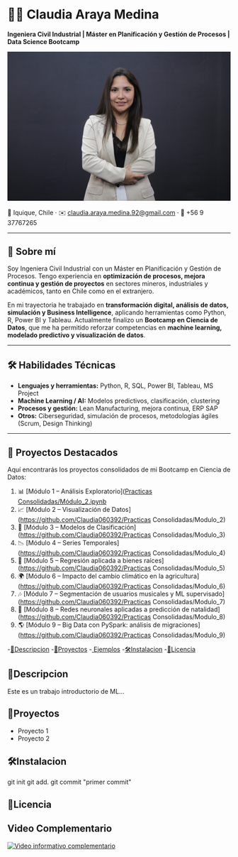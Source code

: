 # 👩‍💻 Claudia Araya Medina  

**Ingeniera Civil Industrial | Máster en Planificación y Gestión de Procesos | Data Science Bootcamp**  

[![Ciencia de Datos](images/img1.jpg)](https://www.youtube.com/)

📍 Iquique, Chile · ✉️ [claudia.araya.medina.92@gmail.com](mailto:claudia.araya.medina.92@gmail.com) · 📱 +56 9 37767265  

---

## 🌟 Sobre mí  
Soy Ingeniera Civil Industrial con un Máster en Planificación y Gestión de Procesos. Tengo experiencia en **optimización de procesos, mejora continua y gestión de proyectos** en sectores mineros, industriales y académicos, tanto en Chile como en el extranjero.  

En mi trayectoria he trabajado en **transformación digital, análisis de datos, simulación y Business Intelligence**, aplicando herramientas como Python, R, Power BI y Tableau. Actualmente finalizo un **Bootcamp en Ciencia de Datos**, que me ha permitido reforzar competencias en **machine learning, modelado predictivo y visualización de datos**.  

---

## 🛠️ Habilidades Técnicas  
- **Lenguajes y herramientas:** Python, R, SQL, Power BI, Tableau, MS Project  
- **Machine Learning / AI:** Modelos predictivos, clasificación, clustering  
- **Procesos y gestión:** Lean Manufacturing, mejora continua, ERP SAP  
- **Otros:** Ciberseguridad, simulación de procesos, metodologías ágiles (Scrum, Design Thinking)  

---

## 📂 Proyectos Destacados  
Aquí encontrarás los proyectos consolidados de mi Bootcamp en Ciencia de Datos:  

1. 📊 [Módulo 1 – Análisis Exploratorio]([Practicas Consolidadas/Módulo_2.ipynb](https://github.com/Claudia060392/Portafolio-Ciencia-de-Datos/blob/main/Practicas%20Consolidadas/M%C3%B3dulo_2.ipynb)  
2. 📈 [Módulo 2 – Visualización de Datos](https://github.com/Claudia060392/Practicas Consolidadas/Modulo_2)  
3. 🤖 [Módulo 3 – Modelos de Clasificación](https://github.com/Claudia060392/Practicas Consolidadas/Modulo_3) 
4. 📉 [Módulo 4 – Series Temporales](https://github.com/Claudia060392/Practicas Consolidadas/Modulo_4)  
5. 🏡 [Módulo 5 – Regresión aplicada a bienes raíces](https://github.com/Claudia060392/Practicas Consolidadas/Modulo_5) 
6. 🌍 [Módulo 6 – Impacto del cambio climático en la agricultura](https://github.com/Claudia060392/Practicas Consolidadas/Modulo_6) 
7. 🎶 [Módulo 7 – Segmentación de usuarios musicales y ML supervisado](https://github.com/Claudia060392/Practicas Consolidadas/Modulo_7)  
8. 🧠 [Módulo 8 – Redes neuronales aplicadas a predicción de natalidad](https://github.com/Claudia060392/Practicas Consolidadas/Modulo_8)
9. 🌎 [Módulo 9 – Big Data con PySpark: análisis de migraciones](https://github.com/Claudia060392/Practicas Consolidadas/Modulo_9)




-[📖Descripcion](#-Descripcion)
-[🚀Proyectos](#-Proyectos)
-[   Ejemplos](#-Ejemplos)
-[🛠️Instalacion](#-Instalacion)
-[📝Licencia](#-Licencia)

## 📖Descripcion
Este es un trabajo introductorio de ML...

## 🚀Proyectos
- Proyecto 1
- Proyecto 2

## 🛠️Instalacion
git init
git add.
git commit "primer commit"

## 📝Licencia

## Video Complementario

[![Video informativo complementario](https://img.youtube.com/vi/ea4Ze04ur-E/0.jpg)](https://www.youtube.com/watch?v=ea4Ze04ur-E)
